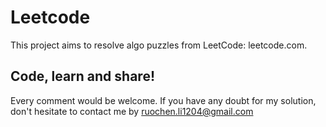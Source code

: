 # Leetcode

This project aims to resolve algo puzzles from LeetCode: leetcode.com. 

<h2>Code, learn and share!</h2>

Every comment would be welcome. If you have any doubt for my solution, don't hesitate to contact me by ruochen.li1204@gmail.com
